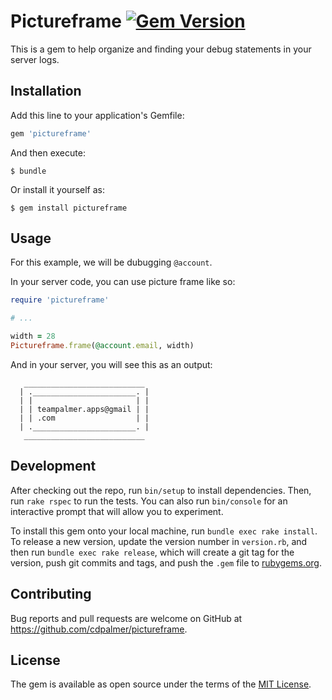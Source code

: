 # Pictureframe [![Gem Version](https://badge.fury.io/rb/pictureframe.svg)](https://badge.fury.io/rb/pictureframe)

This is a gem to help organize and finding your debug statements in your server
logs.

## Installation

Add this line to your application's Gemfile:

```ruby
gem 'pictureframe'
```

And then execute:

    $ bundle

Or install it yourself as:

    $ gem install pictureframe

## Usage

For this example, we will be dubugging `@account`.

In your server code, you can use picture frame like so:

```ruby
require 'pictureframe'

# ...

width = 28
Pictureframe.frame(@account.email, width)
```

And in your server, you will see this as an output:

```
   ___________________________
  | ._______________________. |
  | |                       | |
  | | teampalmer.apps@gmail | |
  | | .com                  | |
  | ._______________________. |
   ___________________________
```

## Development

After checking out the repo, run `bin/setup` to install dependencies. Then, run `rake rspec` to run the tests. You can also run `bin/console` for an interactive prompt that will allow you to experiment.

To install this gem onto your local machine, run `bundle exec rake install`. To release a new version, update the version number in `version.rb`, and then run `bundle exec rake release`, which will create a git tag for the version, push git commits and tags, and push the `.gem` file to [rubygems.org](https://rubygems.org).

## Contributing

Bug reports and pull requests are welcome on GitHub at https://github.com/cdpalmer/pictureframe.


## License

The gem is available as open source under the terms of the [MIT License](http://opensource.org/licenses/MIT).

